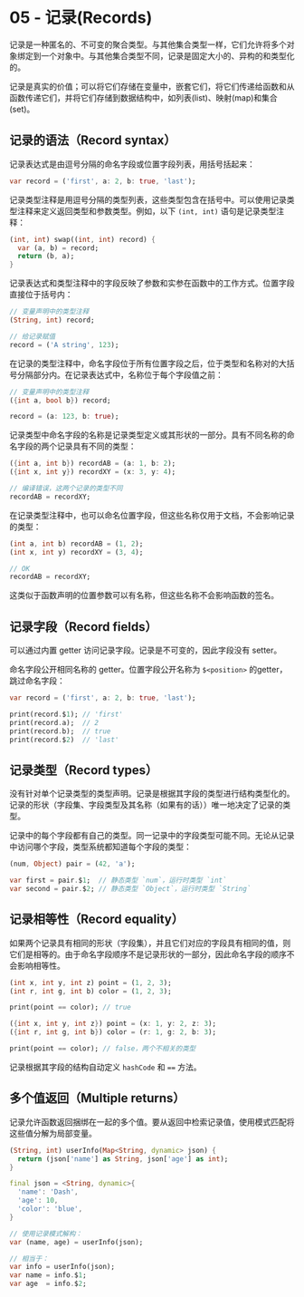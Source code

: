 # 05 - 记录(Records)

记录是一种匿名的、不可变的聚合类型。与其他集合类型一样，它们允许将多个对象绑定到一个对象中。与其他集合类型不同，记录是固定大小的、异构的和类型化的。

记录是真实的价值；可以将它们存储在变量中，嵌套它们，将它们传递给函数和从函数传递它们，并将它们存储到数据结构中，如列表(list)、映射(map)和集合(set)。

## 记录的语法（Record syntax）

记录表达式是由逗号分隔的命名字段或位置字段列表，用括号括起来：

```dart
var record = ('first', a: 2, b: true, 'last');
```

记录类型注释是用逗号分隔的类型列表，这些类型包含在括号中。可以使用记录类型注释来定义返回类型和参数类型。例如，以下 `(int, int)` 语句是记录类型注释：

```dart
(int, int) swap((int, int) record) {
  var (a, b) = record;
  return (b, a);
}
```

记录表达式和类型注释中的字段反映了参数和实参在函数中的工作方式。位置字段直接位于括号内：

```dart
// 变量声明中的类型注释
(String, int) record;

// 给记录赋值
record = ('A string', 123);
```

在记录的类型注释中，命名字段位于所有位置字段之后，位于类型和名称对的大括号分隔部分内。在记录表达式中，名称位于每个字段值之前：

```dart
// 变量声明中的类型注释
({int a, bool b}) record;

record = (a: 123, b: true);
```

记录类型中命名字段的名称是记录类型定义或其形状的一部分。具有不同名称的命名字段的两个记录具有不同的类型：

```dart
({int a, int b}) recordAB = (a: 1, b: 2);
({int x, int y}) recordXY = (x: 3, y: 4);

// 编译错误，这两个记录的类型不同
recordAB = recordXY;
```

在记录类型注释中，也可以命名位置字段，但这些名称仅用于文档，不会影响记录的类型：

```dart
(int a, int b) recordAB = (1, 2);
(int x, int y) recordXY = (3, 4);

// OK
recordAB = recordXY;
```

这类似于函数声明的位置参数可以有名称，但这些名称不会影响函数的签名。

## 记录字段（Record fields）

可以通过内置 getter 访问记录字段。记录是不可变的，因此字段没有 setter。

命名字段公开相同名称的 getter。位置字段公开名称为 `$<position>` 的getter，跳过命名字段：

```dart
var record = ('first', a: 2, b: true, 'last');

print(record.$1); // 'first'
print(record.a);  // 2
print(record.b);  // true
print(record.$2)  // 'last'
```

## 记录类型（Record types）

没有针对单个记录类型的类型声明。记录是根据其字段的类型进行结构类型化的。记录的形状（字段集、字段类型及其名称（如果有的话））唯一地决定了记录的类型。

记录中的每个字段都有自己的类型。同一记录中的字段类型可能不同。无论从记录中访问哪个字段，类型系统都知道每个字段的类型：

```dart
(num, Object) pair = (42, 'a');

var first = pair.$1;  // 静态类型 `num`，运行时类型 `int`
var second = pair.$2; // 静态类型 `Object`，运行时类型 `String`
```

## 记录相等性（Record equality）

如果两个记录具有相同的形状（字段集），并且它们对应的字段具有相同的值，则它们是相等的。由于命名字段顺序不是记录形状的一部分，因此命名字段的顺序不会影响相等性。

```dart
(int x, int y, int z) point = (1, 2, 3);
(int r, int g, int b) color = (1, 2, 3);

print(point == color); // true
```

```dart
({int x, int y, int z}) point = (x: 1, y: 2, z: 3);
({int r, int g, int b}) color = (r: 1, g: 2, b: 3);

print(point == color); // false，两个不相关的类型
```

记录根据其字段的结构自动定义 `hashCode` 和 `==` 方法。

## 多个值返回（Multiple returns）

记录允许函数返回捆绑在一起的多个值。要从返回中检索记录值，使用模式匹配将这些值分解为局部变量。

```dart
(String, int) userInfo(Map<String, dynamic> json) {
  return (json['name'] as String, json['age'] as int);
}

final json = <String, dynamic>{
  'name': 'Dash',
  'age': 10,
  'color': 'blue',
}

// 使用记录模式解构：
var (name, age) = userInfo(json);

// 相当于：
var info = userInfo(json);
var name = info.$1;
var age  = info.$2;
```

